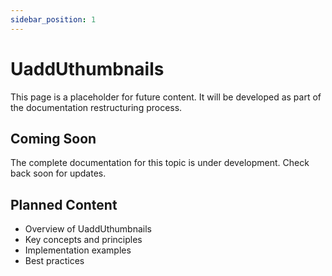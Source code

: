 ```yaml
---
sidebar_position: 1
---
```


# UaddUthumbnails

This page is a placeholder for future content. It will be developed as part of the documentation restructuring process.

## Coming Soon

The complete documentation for this topic is under development. Check back soon for updates.

## Planned Content

- Overview of UaddUthumbnails
- Key concepts and principles
- Implementation examples
- Best practices

